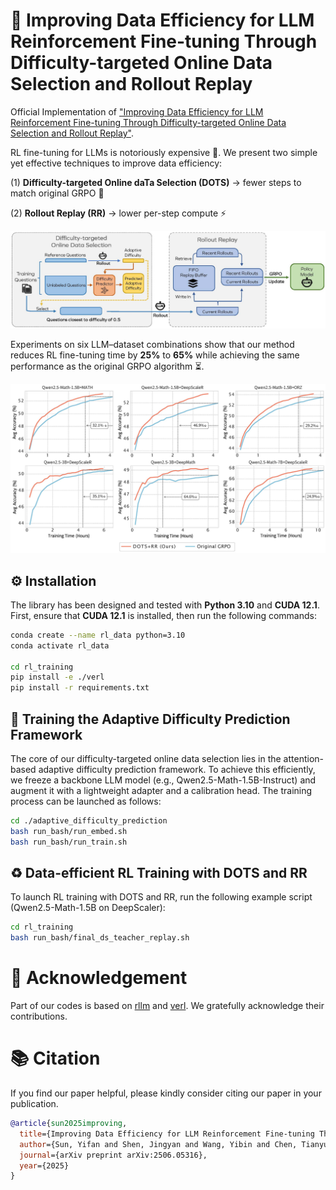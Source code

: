 # 🚀 Improving Data Efficiency for LLM Reinforcement Fine-tuning Through Difficulty-targeted Online Data Selection and Rollout Replay

Official Implementation of ["Improving Data Efficiency for LLM Reinforcement Fine-tuning Through Difficulty-targeted Online Data Selection and Rollout Replay"](https://arxiv.org/abs/2506.05316).

RL fine-tuning for LLMs is notoriously expensive 💸. We present two simple yet effective techniques to improve data efficiency:

(1) **Difficulty-targeted Online daTa Selection (DOTS)** -> fewer steps to match original GRPO 🚀

(2) **Rollout Replay (RR)** -> lower per-step compute ⚡️

![Framework](figures/main.jpg)

Experiments on six LLM–dataset combinations show that our method reduces RL fine-tuning time by **25%** to **65%** while achieving the same performance as the original GRPO algorithm ⏳.

![Results](figures/performance.jpg)

## ⚙️ Installation

The library has been designed and tested with **Python 3.10** and  **CUDA 12.1**. First, ensure that **CUDA 12.1** is installed, then run the following commands:

```bash
conda create --name rl_data python=3.10
conda activate rl_data

cd rl_training
pip install -e ./verl
pip install -r requirements.txt
```

## 🧠 Training the Adaptive Difficulty Prediction Framework

The core of our difficulty-targeted online data selection lies in the attention-based adaptive difficulty prediction framework.  To achieve this efficiently, we freeze a backbone LLM model (e.g., Qwen2.5-Math-1.5B-Instruct) and augment it with a lightweight adapter and a calibration head. The training process can be launched as follows:

```bash
cd ./adaptive_difficulty_prediction
bash run_bash/run_embed.sh
bash run_bash/run_train.sh
```

## ♻️ Data-efficient RL Training with DOTS and RR

To launch RL training with DOTS and RR, run the following example script (Qwen2.5-Math-1.5B on DeepScaler):

```bash
cd rl_training
bash run_bash/final_ds_teacher_replay.sh
```

# 🙏 Acknowledgement

Part of our codes is based on [rllm](https://github.com/agentica-project/rllm/tree/main) and [verl](https://github.com/volcengine/verl). We gratefully acknowledge their contributions.

# 📚 Citation

If you find our paper helpful, please kindly consider citing our paper in your publication.

```bibtex
@article{sun2025improving,
  title={Improving Data Efficiency for LLM Reinforcement Fine-tuning Through Difficulty-targeted Online Data Selection and Rollout Replay},
  author={Sun, Yifan and Shen, Jingyan and Wang, Yibin and Chen, Tianyu and Wang, Zhendong and Zhou, Mingyuan and Zhang, Huan},
  journal={arXiv preprint arXiv:2506.05316},
  year={2025}
}
